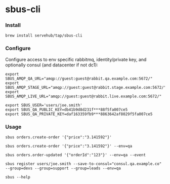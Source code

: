 # sbus-cli


### Install

```
brew install servehub/tap/sbus-cli
```

### Configure

Configure access to env specific rabbitmq, identity/private key, and optionally consul (and datacenter if not dc1):

```shell script
export SBUS_AMQP_QA_URL="amqp://guest:guest@rabbit.qa.example.com:5672/"
export SBUS_AMQP_STAGE_URL="amqp://guest:guest@rabbit.stage.example.com:5672/"
export SBUS_AMQP_LIVE_URL="amqp://guest:guest@rabbit.live.example.com:5672/"

export SBUS_USER='users/joe.smith'
export SBUS_QA_PUBLIC_KEY=db41b9d8d231f***88f5fa007ce5 
export SBUS_QA_PRIVATE_KEY=daf163359fb9***8863642af8029f5fa007ce5
```

### Usage

```shell script
sbus orders.create-order '{"price":"3.141592"}'
```

```shell script
sbus orders.create-order '{"price":"3.141592"}' --env=qa
```

```shell script
sbus orders.order-updated '{"orderId":"123"}' --env=qa --event 
```

```shell script
sbus register users/joe.smith --save-to-consul="consul.qa.example.co" --group=devs --group=support --group=leads --env=qa
```

```shell
sbus --help
```
